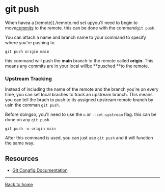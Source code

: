 # git push

When havea a [remote](./remote.md set upyou'll need to begin to move[commits](./commit.md) to the remote. this can be done with the command`git push`.

You can attach a name and branch name to your command to specify where you're pushing to.

```
git push origin main
```

this command will push the **main** branch to the remote called **origin**. This means any commits are in your local willbe **pusched **to the remote. 

### Upstream Tracking

Instead of including the name of the remote and the branch you're on every time, you can set local braches to track an upstream branch. This means you can tell the brach to push to its assigned upstream remote branch by usin the comman `git push`.

Before doingso, you'll need to use the `u` or `--set-upstream` flag. this can be done on any `git push`.

```
git push -u origin main
```

After this command is used, you can just use `git push` and it will function the same way. 

## Resources 

- [Git Congfig Documentation](https://git-sccm.com/docs/git-push)

---

[Back to home](../README.md)
